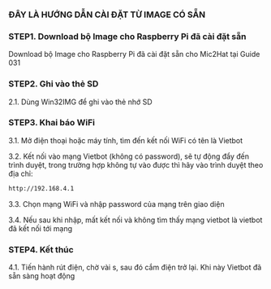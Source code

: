 ### ĐÂY LÀ HƯỚNG DẪN CÀI ĐẶT TỪ IMAGE CÓ SẴN

### STEP1. Download bộ Image cho Raspberry Pi đã cài đặt sẵn

Download bộ Image cho Raspberry Pi đã cài đặt sẵn cho Mic2Hat tại Guide 031

### STEP2. Ghi vào thẻ SD

2.1. Dùng Win32IMG để ghi vào thẻ nhớ SD

### STEP3. Khai báo WiFi
3.1. Mở điện thoại hoặc máy tính, tìm đến kết nối WiFi có tên là Vietbot

3.2. Kết nối vào mạng Vietbot (không có password), sẽ tự động đẩy đến trình duyệt, trong trường hợp không tự vào được thì hãy vào trình duyệt theo địa chỉ: 
```sh
http://192.168.4.1
```
3.3. Chọn mạng WiFi và nhập password của mạng trên giao diện

3.4. Nếu sau khi nhập, mất kết nối và không tìm thấy mạng vietbot là vietbot đã kết nối tới mạng


### STEP4. Kết thúc

4.1. Tiến hành rút điện, chờ vài s, sau đó cắm điện trở lại. Khi này Vietbot đã sẵn sàng hoạt động
